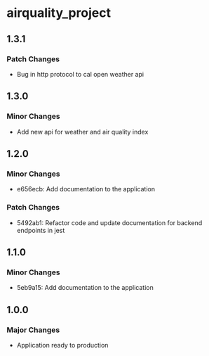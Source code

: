 # airquality_project

## 1.3.1

### Patch Changes

- Bug in http protocol to cal open weather api

## 1.3.0

### Minor Changes

- Add new api for weather and air quality index

## 1.2.0

### Minor Changes

- e656ecb: Add documentation to the application

### Patch Changes

- 5492ab1: Refactor code and update documentation for backend endpoints in jest

## 1.1.0

### Minor Changes

- 5eb9a15: Add documentation to the application

## 1.0.0

### Major Changes

- Application ready to production
